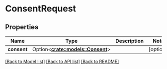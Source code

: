 # ConsentRequest

## Properties

Name | Type | Description | Notes
------------ | ------------- | ------------- | -------------
**consent** | Option<[**crate::models::Consent**](Consent.md)> |  | [optional]

[[Back to Model list]](../README.md#documentation-for-models) [[Back to API list]](../README.md#documentation-for-api-endpoints) [[Back to README]](../README.md)


